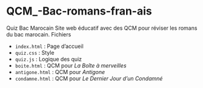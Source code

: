# QCM_-Bac-romans-fran-ais
Quiz Bac Marocain  Site web éducatif avec des QCM pour réviser les romans du bac marocain.
Fichiers
- `index.html` : Page d’accueil
- `quiz.css` : Style
- `quiz.js` : Logique des quiz
- `boite.html` : QCM pour *La Boîte à merveilles*
- `antigone.html` : QCM pour *Antigone*
- `condamne.html` : QCM pour *Le Dernier Jour d’un Condamné*
